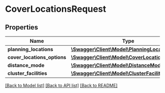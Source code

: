 # CoverLocationsRequest

## Properties
Name | Type | Description | Notes
------------ | ------------- | ------------- | -------------
**planning_locations** | [**\Swagger\Client\Model\PlanningLocation[]**](PlanningLocation.md) |  | [optional] 
**cover_locations_options** | [**\Swagger\Client\Model\CoverLocationsOptions**](CoverLocationsOptions.md) |  | 
**distance_mode** | [**\Swagger\Client\Model\DistanceMode**](DistanceMode.md) |  | 
**cluster_facilities** | [**\Swagger\Client\Model\ClusterFacility[]**](ClusterFacility.md) |  | [optional] 

[[Back to Model list]](../../README.md#documentation-for-models) [[Back to API list]](../../README.md#documentation-for-api-endpoints) [[Back to README]](../../README.md)

